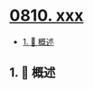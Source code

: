 # [0810. xxx](https://github.com/Tdahuyou/TNotes.leetcode/tree/main/notes/0810.%20xxx)

<!-- region:toc -->

- [1. 📝 概述](#1--概述)

<!-- endregion:toc -->

## 1. 📝 概述
